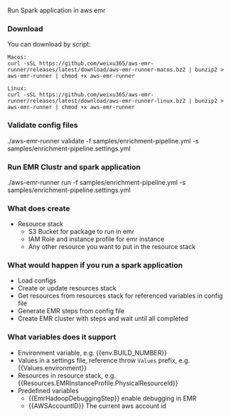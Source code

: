 Run Spark application in aws emr

### Download
You can download by script:
```
Macos:
curl -sSL https://github.com/weixu365/aws-emr-runner/releases/latest/download/aws-emr-runner-macos.bz2 | bunzip2 > aws-emr-runner | chmod +x aws-emr-runner

Linux:
curl -sSL https://github.com/weixu365/aws-emr-runner/releases/latest/download/aws-emr-runner-linux.bz2 | bunzip2 > aws-emr-runner | chmod +x aws-emr-runner
```

### Validate config files
./aws-emr-runner validate -f samples/enrichment-pipeline.yml -s samples/enrichment-pipeline.settings.yml

### Run EMR Clustr and spark application
./aws-emr-runner run -f samples/enrichment-pipeline.yml -s samples/enrichment-pipeline.settings.yml


### What does create
- Resource stack
  - S3 Bucket for package to run in emr
  - IAM Role and instance profile for emr instance
  - Any other resource you want to put in the resource stack

### What would happen if you run a spark application
- Load configs
- Create or update resources stack
- Get resources from resources stack for referenced variables in config file
- Generate EMR steps from config file
- Create EMR cluster with steps and wait until all completed

### What variables does it support
- Environment variable, e.g. {{env.BUILD_NUMBER}}
- Values in a settings file, reference throw `Values` prefix, e.g. {{Values.environment}}
- Resources in resource stack, e.g. {{Resources.EMRInstanceProfile.PhysicalResourceId}}
- Predefined variables
  - {{EmrHadoopDebuggingStep}} enable debugging in EMR
  - {{AWSAccountID}} The current aws account id
